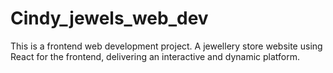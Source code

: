 # Cindy_jewels_web_dev
This is a frontend web development project.
A jewellery store website using React for the frontend, delivering an interactive and dynamic platform.
